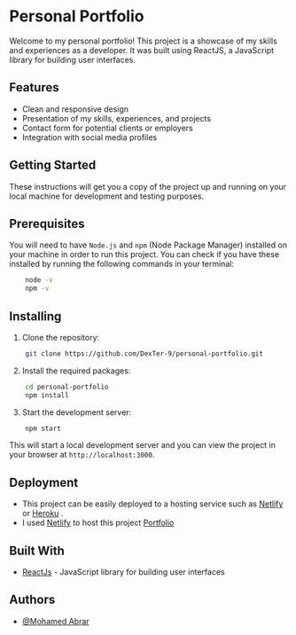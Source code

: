 
# Personal Portfolio

Welcome to my personal portfolio! This project is a showcase of my skills and experiences as a developer. It was built using ReactJS, a JavaScript library for building user interfaces.




## Features

- Clean and responsive design
- Presentation of my skills, experiences, and projects
- Contact form for potential clients or employers
- Integration with social media profiles

## Getting Started

These instructions will get you a copy of the project up and running on your local machine for development and testing purposes.

## Prerequisites

You will need to have `Node.js` and `npm` (Node Package Manager) installed on your machine in order to run this project. You can check if you have these installed by running the following commands in your terminal:

```bash
    node -v
    npm -v
```


## Installing

1. Clone the repository:


```bash
    git clone https://github.com/DexTer-9/personal-portfolio.git
```

2. Install the required packages:


```bash
    cd personal-portfolio
    npm install

```

3. Start the development server:


```bash
    npm start
```
This will start a local development server and you can view the project in your browser at `http://localhost:3000`.

## Deployment

- This project can be easily deployed to a hosting service such as [Netlify](https://heroku.com/) or [Heroku](https://www.netlify.com/) .
- I used [Netlify](https://heroku.com/) to host this project [Portfolio](https://mohamed-abrar.netlify.app) 

## Built With

- [ReactJs](https://reactjs.org/) - JavaScript library for building user interfaces


## Authors

- [@Mohamed Abrar](https://www.github.com/DexTer-9)



